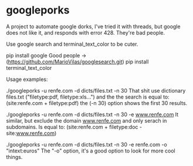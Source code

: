 # googleporks

A project to automate google dorks, I've tried it with threads, but google does not like it, and responds with error 428. They're bad people.

Use google search and terminal_text_color to be cuter.

pip install google
Good people -> (https://github.com/MarioVilas/googlesearch.git)
pip install terminal_text_color

Usage examples:

./googleporks -u renfe.com -d dicts/files.txt -n 30 
That shit use dictionary files.txt ("filetype:pdf, filetype:xls...") and the the search is equal to: (site:renfe.com + filetype:pdf) the (-n 30) option shows the first 30 results.

./googleporks -u renfe.com -d dicts/files.txt -n 30 -e www.renfe.com
It similar, but exclude the domain www.renfe.com and only serach in subdomains. Is equal to: (site:renfe.com + filetype:doc -site:www.renfe.com)

./googleporks -u renfe.com -d dicts/files.txt -n 30 -e renfe.com -o "intext:euros"
The "-o" option, it's a good option to look for more cool things. 
